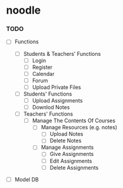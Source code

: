 # noodle

### TODO
* [ ] Functions
  * [ ] Students & Teachers' Functions
    * [ ] Login
    * [ ] Register
    * [ ] Calendar
    * [ ] Forum
    * [ ] Upload Private Files
    
  * [ ] Students' Functions
    * [ ] Upload Assignments
    * [ ] Downlod Notes
    
  * [ ] Teachers' Functions
    * [ ] Manage The Contents Of Courses
      * [ ] Manage Resources (e.g. notes)
        * [ ] Upload Notes
        * [ ] Delete Notes
      * [ ] Manage Assignments
        * [ ] Give Assignments
        * [ ] Edit Assignments
        * [ ] Delete Assignments

* [ ] Model DB
   

